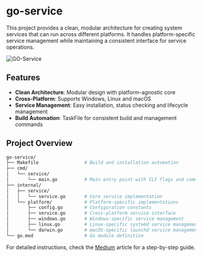 # go-service

This project provides a clean, modular architecture for creating system services that can run across different platforms. It handles platform-specific service management while maintaining a consistent interface for service operations.

![GO-Service](https://github.com/user-attachments/assets/ccff528d-9897-4cd6-9e89-694feb11ad7c)


## Features

- **Clean Architecture**: Modular design with platform-agnostic core
- **Cross-Platform**: Supports Windows, Linux and macOS
- **Service Management**: Easy installation, status checking and lifecycle management 
- **Build Automation**: TaskFile for consistent build and management commands

## Project Overview

```bash
go-service/
├── Makefile                 # Build and installation automation
├── cmd/
│   └── service/
│       └── main.go          # Main entry point with CLI flags and command handling
├── internal/
│   ├── service/
│   │   └── service.go       # Core service implementation
│   └── platform/            # Platform-specific implementations
│       ├── config.go        # Configuration constants
│       ├── service.go       # Cross-platform service interface
│       ├── windows.go       # Windows-specific service management
│       ├── linux.go         # Linux-specific systemd service management
│       └── darwin.go        # macOS-specific launchd service management
└── go.mod                   # Go module definition
```

For detailed instructions, check the [Medium](https://medium.com/@ansxuman/building-cross-platform-system-services-in-go-a-step-by-step-guide-5784f96098b4) article for a step-by-step guide.
